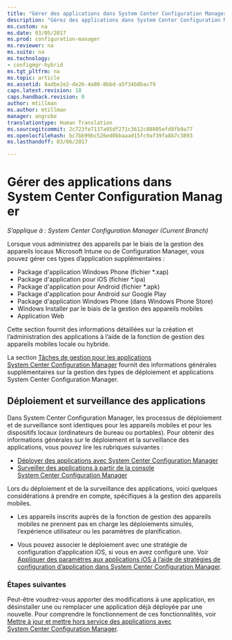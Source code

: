 ```yaml
---
title: "Gérer des applications dans System Center Configuration Manager | Microsoft Docs"
description: "Gérez des applications dans System Center Configuration Manager."
ms.custom: na
ms.date: 03/05/2017
ms.prod: configuration-manager
ms.reviewer: na
ms.suite: na
ms.technology:
- configmgr-hybrid
ms.tgt_pltfrm: na
ms.topic: article
ms.assetid: 8adbe2e2-de26-4a80-8bbd-a5f34b8bac79
caps.latest.revision: 18
caps.handback.revision: 0
author: mtillman
ms.author: mtillman
manager: angrobe
translationtype: Human Translation
ms.sourcegitcommit: 2c723fe7137a95df271c3612c88805efd8fb9a77
ms.openlocfilehash: bc7bb99bc526ed0bbaaad15fc9af39fa8b7c3893
ms.lasthandoff: 03/06/2017

---
```

# <a name="manage-applications-in-system-center-configuration-manager"></a>Gérer des applications dans System Center Configuration Manager

*S’applique à : System Center Configuration Manager (Current Branch)*

Lorsque vous administrez des appareils par le biais de la gestion des appareils locaux Microsoft Intune ou de Configuration Manager, vous pouvez gérer ces types d’application supplémentaires :
- Package d'application Windows Phone (fichier *.xap)
- Package d'application pour iOS (fichier *.ipa)
- Package d'application pour Android (fichier *.apk)
- Package d'application pour Android sur Google Play
- Package d'application Windows Phone (dans Windows Phone Store)
- Windows Installer par le biais de la gestion des appareils mobiles
- Application Web

Cette section fournit des informations détaillées sur la création et l’administration des applications à l’aide de la fonction de gestion des appareils mobiles locale ou hybride.

La section [Tâches de gestion pour les applications System Center Configuration Manager](../../apps/deploy-use/management-tasks-applications.md) fournit des informations générales supplémentaires sur la gestion des types de déploiement et applications System Center Configuration Manager.

## <a name="deploying-and-monitoring-apps"></a>Déploiement et surveillance des applications

Dans System Center Configuration Manager, les processus de déploiement et de surveillance sont identiques pour les appareils mobiles et pour les dispositifs locaux (ordinateurs de bureau ou portables). Pour obtenir des informations générales sur le déploiement et la surveillance des applications, vous pouvez lire les rubriques suivantes :

- [Déployer des applications avec System Center Configuration Manager](../../apps/deploy-use/deploy-applications.md)
- [Surveiller des applications à partir de la console System Center Configuration Manager](../../apps/deploy-use/monitor-applications-from-the-console.md)

Lors du déploiement et de la surveillance des applications, voici quelques considérations à prendre en compte, spécifiques à la gestion des appareils mobiles.

- Les appareils inscrits auprès de la fonction de gestion des appareils mobiles ne prennent pas en charge les déploiements simulés, l’expérience utilisateur ou les paramètres de planification.

- Vous pouvez associer le déploiement avec une stratégie de configuration d’application iOS, si vous en avez configuré une. Voir [Appliquer des paramètres aux applications iOS à l’aide de stratégies de configuration d’application dans System Center Configuration Manager](configure-ios-apps-with-app-configuration-policies.md).

### <a name="next-steps"></a>Étapes suivantes

Peut-être voudrez-vous apporter des modifications à une application, en désinstaller une ou remplacer une application déjà déployée par une nouvelle. Pour comprendre le fonctionnement de ces fonctionnalités, voir [Mettre à jour et mettre hors service des applications avec System Center Configuration Manager](../../apps/deploy-use/update-and-retire-applications.md).

